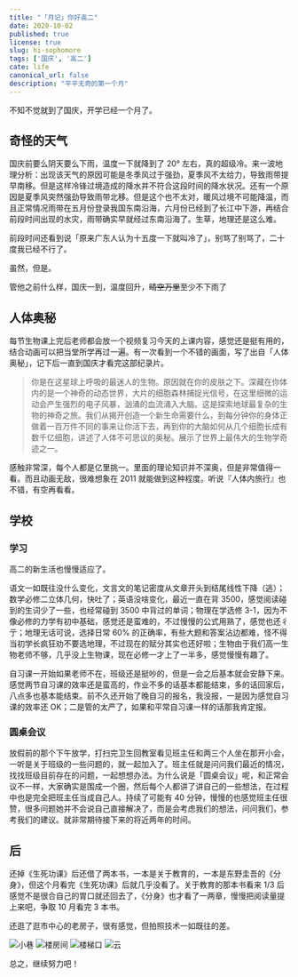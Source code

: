 ```yaml
---
title: "「月记」你好高二"
date: 2020-10-02
published: true
license: true
slug: hi-sophomore
tags: ['国庆', '高二']
cate: life
canonical_url: false
description: "平平无奇的第一个月"
---
```


不知不觉就到了国庆，开学已经一个月了。

## 奇怪的天气

国庆前要么阴天要么下雨，温度一下就降到了 20° 左右，真的超级冷。来一波地理分析：出现该天气的原因可能是冬季风过于强劲，夏季风不太给力，导致雨带提早南移。但是这样冷锋过境造成的降水并不符合这段时间的降水状况。还有一个原因是夏季风突然强劲导致雨带北移。但是这个也不太对，暖风过境不可能降温，而且正常情况雨带在五月份登录我国东南沿海，六月份已经到了长江中下游，再结合前段时间出现的水灾，雨带确实早就经过东南沿海了。生草，地理还是这么难。

前段时间还看到说「原来广东人认为十五度一下就叫冷了」，别骂了别骂了，二十度我已经不行了。

虽然，但是。

管他之前什么样，国庆一到，温度回升，~~晴空万里~~至少不下雨了

## 人体奥秘

每节生物课上完后老师都会放一个视频复习今天的上课内容，感觉还是挺有用的，结合动画可以把当堂所学再过一遍。有一次看到一个不错的画面，写了出自「人体奥秘」，记下后一直到国庆才看完这部纪录片。

> 你是在这星球上呼吸的最迷人的生物。原因就在你的皮肤之下。深藏在你体内的是一个神奇的动态世界，大片的细胞森林捕捉光信号，在这里细微的运动会产生强烈的电子风暴，汹涌的血流涌入大脑。这是探索地球最复杂的生物的神奇之旅。我们从揭开创造一个新生命需要什么，到每分钟你的身体正做着一百万件不同的事来让你活下去，再到你的大脑如何从几个细胞长成有数千亿细胞，讲述了人体不可思议的奥秘。展示了世界上最伟大的生物学奇迹之一。

感触非常深，每个人都是亿里挑一。里面的理论知识并不深奥，但是非常值得一看。而且动画无敌，很难想象在 2011 就能做到这种程度。听说『人体内旅行』也不错，有空再看看。

## 学校

### 学习

高二的新生活也慢慢适应了。

语文一如既往没什么变化，文言文的笔记密度从文章开头到结尾线性下降（逃）；数学必修二立体几何，快吐了；英语没啥变化，最近一直在背 3500，感觉阅读碰到的生词少了一些，也经常碰到 3500 中背过的单词；物理在学选修 3-1，因为不像必修的力学有初中基础，感觉还是蛮难的，不过慢慢的公式用熟了，感觉也还彳亍；地理无话可说，选择日常 60% 的正确率，有些大题和答案沾边都难，怪不得当初学长疯狂劝不要选地理，不过现在的赋分其实也还好啦；生物由于我们高一生物老师不够，几乎没上生物课，现在必修一才上了一半多，感觉慢慢有趣了。

自习课一开始如果老师不在，班级还是挺吵的，但是一会之后基本就会安静下来。感觉两节自习课的效率还是蛮高的，作业不多的话基本都能结束，多的话回家后，八点多也基本能结束。前不久还开始了晚自习的报名，我没报，一是因为感觉自习课的效率还 OK；二是管的太严了，如果和平常自习课一样的话那我肯定报。

### 圆桌会议

放假前的那个下午放学，打扫完卫生回教室看见班主任和两三个人坐在那开小会，一听是关于班级的一些问题的，就一起加入了。班主任就是问问我们最近的情况，找找班级目前存在的问题，一起想想办法。为什么说是「圆桌会议」呢，和正常会议不一样，大家确实是围成一个圈，然后每个人都讲了讲自己的一些想法，在过程中也是完全把班主任当成自己人。持续了可能有 40 分钟，慢慢的也感觉班主任很赞，很多问题她并不会说自己直接解决了，而是会考虑我们的想法，问问我们，参考我们的建议。就非常期待接下来的将近两年的时间。

## 后

还掉《生死功课》后还借了两本书，一本是关于教育的，一本是东野圭吾的《分身》，但这个月看完《生死功课》后就几乎没看了。关于教育的那本书看来 1/3 后感觉不是很合自己的胃口就还回去了，《分身》也才看了一两章，慢慢把阅读量提上来吧，争取 10 月看完 3 本书。

还逛了逛市中心的老房子，很有感觉，但拍照技术一如既往的差。

![小巷](https://rmt.dogedoge.com/fetch/royce/storage/hi-sophomore/1.jpg)
![楼房间](https://rmt.dogedoge.com/fetch/royce/storage/hi-sophomore/2.jpg)
![楼梯口](https://rmt.dogedoge.com/fetch/royce/storage/hi-sophomore/3.jpg)
![云](https://rmt.dogedoge.com/fetch/royce/storage/hi-sophomore/4.jpg)

总之，继续努力吧！
